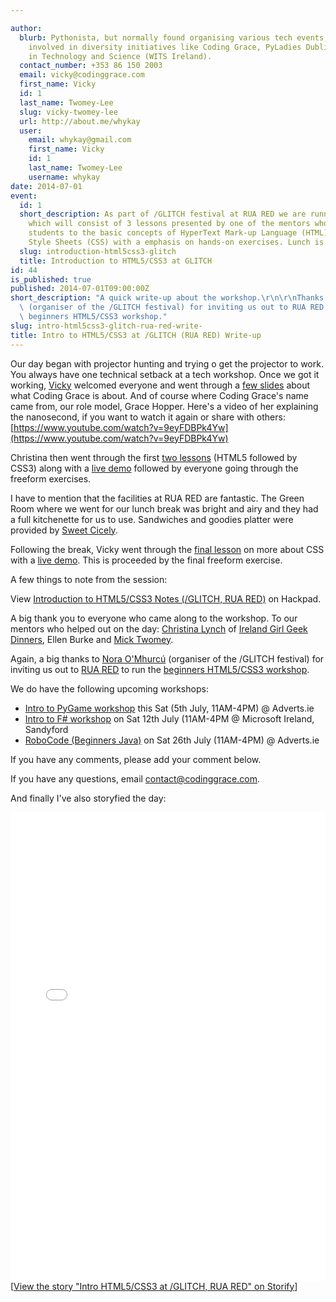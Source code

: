 ```yaml
---

author:
  blurb: Pythonista, but normally found organising various tech events, and now heavily
    involved in diversity initiatives like Coding Grace, PyLadies Dublin, and Women
    in Technology and Science (WITS Ireland).
  contact_number: +353 86 150 2003
  email: vicky@codinggrace.com
  first_name: Vicky
  id: 1
  last_name: Twomey-Lee
  slug: vicky-twomey-lee
  url: http://about.me/whykay
  user:
    email: whykay@gmail.com
    first_name: Vicky
    id: 1
    last_name: Twomey-Lee
    username: whykay
date: 2014-07-01
event:
  id: 1
  short_description: As part of /GLITCH festival at RUA RED we are running a workshop
    which will consist of 3 lessons presented by one of the mentors who will introduce
    students to the basic concepts of HyperText Mark-up Language (HTML) and Cascading
    Style Sheets (CSS) with a emphasis on hands-on exercises. Lunch is included.
  slug: introduction-html5css3-glitch
  title: Introduction to HTML5/CSS3 at GLITCH
id: 44
is_published: true
published: 2014-07-01T09:00:00Z
short_description: "A quick write-up about the workshop.\r\n\r\nThanks to Nora O'Mhurc\xFA\
  \ (organiser of the /GLITCH festival) for inviting us out to RUA RED to run the\
  \ beginners HTML5/CSS3 workshop."
slug: intro-html5css3-glitch-rua-red-write-
title: Intro to HTML5/CSS3 at /GLITCH (RUA RED) Write-up
---
```


Our day began with projector hunting and trying o get the projector to work. You always have one technical setback at a tech workshop. Once we got it working, [Vicky](http://about.me/whykay) welcomed everyone and went through a [few slides](https://bytebucket.org/codinggrace/html5-css3-workshop/raw/tip/workshops/beginners/2014-06-28-workshop_files/01_welcome-slides.pdf) about what Coding Grace is about. And of course where Coding Grace's name came from, our role model, Grace Hopper. Here's a video of her explaining the nanosecond, if you want to watch it again or share with others: [https://www.youtube.com/watch?v=9eyFDBPk4Yw](https://www.youtube.com/watch?v=9eyFDBPk4Yw)

Christina then went through the first [two lessons](https://docs.google.com/presentation/d/1ow20LSm6rEjwPcDitep_i5p56cOAsdMq0bUnBmyMJHs/edit#slide=id.p) (HTML5 followed by CSS3) along with a [live demo](https://bitbucket.org/codinggrace/html5-css3-workshop/src/tip/workshops/beginners/2014-06-28-workshop_files/?at=default) followed by everyone going through the freeform exercises.

I have to mention that the facilities at RUA RED are fantastic. The Green Room where we went for our lunch break was bright and airy and they had a full kitchenette for us to use. Sandwiches and goodies platter were provided by [Sweet Cicely](http://www.sweetcicely.ie).

Following the break, Vicky went through the [final lesson](https://docs.google.com/presentation/d/1ow20LSm6rEjwPcDitep_i5p56cOAsdMq0bUnBmyMJHs/edit#slide=id.p) on more about CSS with a [live demo](https://bitbucket.org/codinggrace/html5-css3-workshop/src/tip/workshops/beginners/2014-06-28-workshop_files/?at=default). This is proceeded by the final freeform exercise.

A few things to note from the session:

<script src="https://codinggrace.hackpad.com/UJrKepNHlDI.js"></script><noscript><div>View <a href="https://codinggrace.hackpad.com/UJrKepNHlDI">Introduction to HTML5/CSS3 Notes (/GLITCH, RUA RED)</a> on Hackpad.</div></noscript>


A big thank you to everyone who came along to the workshop. To our mentors who helped out on the day: [Christina Lynch](https://twitter.com/xtinalynch) of [Ireland Girl Geek Dinners](http://www.meetup.com/Ireland-Girl-Geek-Dinners/), Ellen Burke and [Mick Twomey](https://twitter.com/micktwomey).

Again, a big thanks to [Nora O'Mhurcú](https://twitter.com/norette) (organiser of the /GLITCH festival) for inviting us out to [RUA RED](http://ruared.ie) to run the [beginners HTML5/CSS3 workshop](http://www.codinggrace.com/events/introduction-html5css3-glitch/1/).

We do have the following upcoming workshops:

* [Intro to PyGame workshop](http://www.codinggrace.com/events/introduction-pygame/24/) this Sat (5th July, 11AM-4PM) @ Adverts.ie
* [Intro to F# workshop](http://www.codinggrace.com/events/introduction-f/2/) on Sat 12th July (11AM-4PM @ Microsoft Ireland, Sandyford
* [RoboCode (Beginners Java)](http://www.codinggrace.com/events/robocode/23/) on Sat 26th July (11AM-4PM) @ Adverts.ie


If you have any comments, please add your comment below. 

If you have any questions, email <a href="mailto:contact@codinggrace.com">contact@codinggrace.com</a>.


And finally I've also storyfied the day:
<div class="storify"><iframe src="//storify.com/whykay/intro-html5-css3-at-glitch-rua-red/embed?header=false&border=false" width="100%" height=750 frameborder=no allowtransparency=true></iframe><script src="//storify.com/whykay/intro-html5-css3-at-glitch-rua-red.js?header=false&border=false"></script><noscript>[<a href="//storify.com/whykay/intro-html5-css3-at-glitch-rua-red" target="_blank">View the story "Intro HTML5/CSS3 at /GLITCH, RUA RED" on Storify</a>]</noscript></div>
